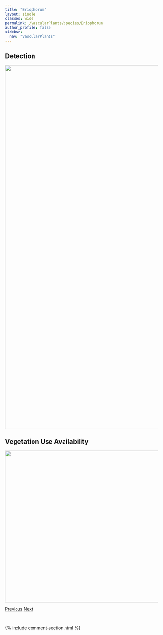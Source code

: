 ```yaml
---
title: "Eriophorum"
layout: single
classes: wide
permalink: /VascularPlants/species/Eriophorum
author_profile: false
sidebar:
  nav: "VascularPlants"
---
```


<h2>Detection</h2>

<a href="https://drive.google.com/uc?export=view&id=1BMokieQAfeiGpLM6QSR9uk_DXr3dfd1R">
<img src="https://drive.google.com/uc?export=view&id=1BMokieQAfeiGpLM6QSR9uk_DXr3dfd1R" height = "1200" width = "800">
</a>


<h2>Vegetation Use Availability</h2>

<a href="https://drive.google.com/uc?export=view&id=1B9PV9wo6OCc4eBKOvDvZrXKF8n9JsMa4">
<img src="https://drive.google.com/uc?export=view&id=1B9PV9wo6OCc4eBKOvDvZrXKF8n9JsMa4" height = "500" width = "1000">
</a>


<a href="/DevelopmentWebsite/VascularPlants/species/EriogonumUmbellatum" class="pagination--pager" title="Eriogonum umbellatum">Previous</a> <a href="/DevelopmentWebsite/VascularPlants/species/EriophorumAngustifolium" class="pagination--pager" title="Narrowleaf Cotton Grass">Next</a>

<p>&nbsp;</p>

{% include comment-section.html %}
